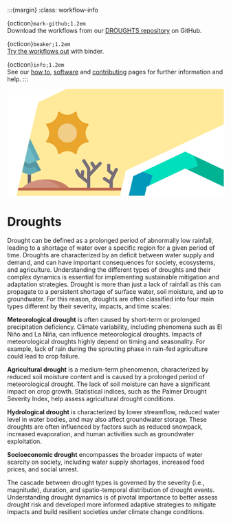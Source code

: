 :::{margin}
:class: workflow-info

{octicon}`mark-github;1.2em`<br>
Download the workflows from our [DROUGHTS repository](https://github.com/CLIMAAX/DROUGHTS) on GitHub.

{octicon}`beaker;1.2em`<br>
[Try the workflows out](https://mybinder.org/v2/gh/climaax/binder-env/main?urlpath=git-pull%3Frepo%3Dhttps%253A%252F%252Fgithub.com%252FCLIMAAX%252FDROUGHTS%26urlpath%3Dlab%252Ftree%252FDROUGHTS%252F%26branch%3Dmain) with binder.

{octicon}`info;1.2em`<br>
See our [how to](../workflows_how_to.md), [software](../../resources/software.md) and [contributing](../../community/contribute.md) pages for further information and help.
:::

<img alt="Droughts" src="../../images/top/top_droughts.png" class="page-main-photo">

Droughts
=======================

Drought can be defined as a prolonged period of abnormally low rainfall, leading to a shortage of water over a specific region for a given period of time. Droughts are characterized by an deficit between water supply and demand, and can have important consequences for society, ecosystems, and agriculture. Understanding the different types of droughts and their complex dynamics is essential for implementing sustainable mitigation and adaptation strategies. Drought is more than just a lack of rainfall as this can propagate to a persistent shortage of surface water, soil moisture, and up to groundwater. For this reason, droughts are often classified into four main types different by their severity, impacts, and time scales:

**Meteorological drought** is often caused by short-term or prolonged precipitation deficiency. Climate variability, including phenomena such as El Niño and La Niña, can influence meteorological droughts. Impacts of meteorological droughts highly depend on timing and seasonality. For example, lack of rain during the sprouting phase in rain-fed agriculture could lead to crop failure.

**Agricultural drought** is a medium-term phenomenon, characterized by reduced soil moisture content and is caused by a prolonged period of meteorological drought. The lack of soil moisture can have a significant impact on crop growth. Statistical indices, such as the Palmer Drought Severity Index, help assess agricultural drought conditions.

**Hydrological drought** is characterized by lower streamflow, reduced water level in water bodies, and may also affect groundwater storage. These droughts are often influenced by factors such as reduced snowpack, increased evaporation, and human activities such as groundwater exploitation.

**Socioeconomic drought** encompasses the broader impacts of water scarcity on society, including water supply shortages, increased food prices, and social unrest.

The cascade between drought types is governed by the severity (i.e., magnitude), duration, and spatio-temporal distribution of drought events. Understanding drought dynamics is of pivotal importance to better assess drought risk and developed more informed adaptive strategies to mitigate impacts and build resilient societies under climate change conditions.
